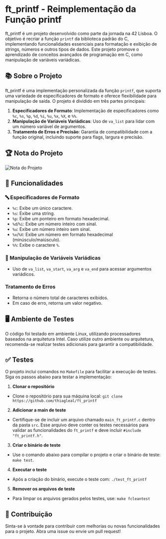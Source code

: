 # ft_printf - Reimplementação da Função printf

ft_printf é um projeto desenvolvido como parte da jornada na 42 Lisboa. O objetivo é recriar a função `printf` da biblioteca padrão do C, implementando funcionalidades essenciais para formatação e exibição de strings, números e outros tipos de dados. Este projeto promove o aprendizado de conceitos avançados de programação em C, como manipulação de variáveis variádicas.

## 📚 Sobre o Projeto

ft_printf é uma implementação personalizada da função `printf`, que suporta uma variedade de especificadores de formato e oferece flexibilidade para manipulação de saída. O projeto é dividido em três partes principais:

1. **Especificadores de Formato**: Implementação de especificadores como `%c`, `%s`, `%p`, `%d`, `%i`, `%u`, `%x`, `%X`, e `%%`.
2. **Manipulação de Variáveis Variádicas**: Uso de `va_list` para lidar com um número variável de argumentos.
3. **Tratamento de Erros e Precisão**: Garantia de compatibilidade com a função original, incluindo suporte para flags, largura e precisão.

## 🏆 Nota do Projeto

![Nota do Projeto](https://github.com/user-attachments/assets/14a444f4-6454-49ae-9713-fd571eb3c417)

## 🚀 Funcionalidades

### 🔤 Especificadores de Formato
- `%c`: Exibe um único caractere.
- `%s`: Exibe uma string.
- `%p`: Exibe um ponteiro em formato hexadecimal.
- `%d`/`%i`: Exibe um número inteiro com sinal.
- `%u`: Exibe um número inteiro sem sinal.
- `%x`/`%X`: Exibe um número em formato hexadecimal (minúsculo/maiúsculo).
- `%%`: Exibe o caractere `%`.

### 🧠 Manipulação de Variáveis Variádicas
- Uso de `va_list`, `va_start`, `va_arg` e `va_end` para acessar argumentos variádicos.

### Tratamento de Erros
- Retorna o número total de caracteres exibidos.
- Em caso de erro, retorna um valor negativo.

## 🖥️ Ambiente de Testes

O código foi testado em ambiente Linux, utilizando processadores baseados na arquitetura Intel. Caso utilize outro ambiente ou arquitetura, recomenda-se realizar testes adicionais para garantir a compatibilidade.

## ✅ Testes

O projeto inclui comandos no `Makefile` para facilitar a execução de testes. Siga os passos abaixo para testar a implementação:

1. **Clonar o repositório**

- Clone o repositório para sua máquina local: `git clone https://github.com/thiagleal/ft_printf`

2. **Adicionar a main de teste**  

- Certifique-se de incluir um arquivo chamado `main_ft_printf.c` dentro da pasta `src`. Esse arquivo deve conter os testes necessários para validar as funcionalidades do `ft_printf` e deve incluir `#include "ft_printf.h"`.

3. **Criar o binário de teste** 

- Use o comando abaixo para compilar o projeto e criar o binário de teste: `make test`.

4. **Executar o teste** 

- Após a criação do binário, execute o teste com: `./test_ft_printf`

5. **Remover os arquivos de teste** 

- Para limpar os arquivos gerados pelos testes, use: `make fcleantest`

## 📝 Contribuição

Sinta-se à vontade para contribuir com melhorias ou novas funcionalidades para o projeto. Abra uma issue ou envie um pull request!
